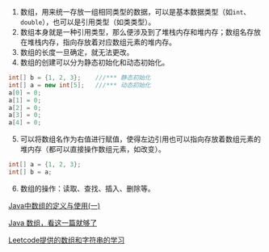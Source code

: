 1. 数组，用来统一存放一组相同类型的数据，可以是基本数据类型（如`int`、`double`），也可以是引用类型（如类类型）。
2. 数组本身就是一种引用类型，那么便涉及到了堆栈内存和堆内存；数组名存放在堆栈内存，指向存放着对应数组元素的堆内存。
3. 数组的长度一旦确定，就无法更改。
4. 数组的创建可以分为静态初始化和动态初始化。

```java
int[] b = {1, 2, 3};	///*** 静态初始化
int[] a = new int[5];	///*** 动态初始化
a[0] = 0;
a[1] = 0;
a[2] = 0;
a[3] = 0;
a[4] = 0;
```

5. 可以将数组名作为右值进行赋值，使得左边引用也可以指向存放着数组元素的堆内存（都可以直接操作数组元素，如改变）。

```java
int[] a = {1, 2, 3};
int[] b = a;
```

6. 数组的操作：读取、查找、插入、删除等。







[Java中数组的定义与使用(一)](https://blog.csdn.net/mrbacker/article/details/81638331)

[Java 数组，看这一篇就够了](https://juejin.cn/post/6844903990283485191)

[Leetcode提供的数组和字符串的学习](https://leetcode-cn.com/leetbook/read/array-and-string/xkhi75/)



